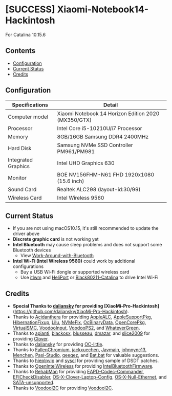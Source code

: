 # [SUCCESS] Xiaomi-Notebook14-Hackintosh

For Catalina 10.15.6 

## Contents

- [Configuration](#configuration)
- [Current Status](#current-status)
- [Credits](#credits)

## Configuration

| Specifications | Detail                                                  |
| ------------------- | ------------------------------------------- |
| Computer model      | Xiaomi Notebook 14 Horizon Edition 2020 (MX350/GTX)      |
| Processor           | Intel Core i5-10210U/i7 Processor     |
| Memory              | 8GB/16GB Samsung DDR4 2400MHz              |
| Hard Disk           | Samsung NVMe SSD Controller PM961/PM981    |
| Integrated Graphics | Intel UHD Graphics 630                     |
| Monitor             | BOE NV156FHM-N61 FHD 1920x1080 (15.6 inch) |
| Sound Card          | Realtek ALC298 (layout-id:30/99)           |
| Wireless Card       | Intel Wireless 9560                       |

## Current Status

  - If you are not using macOS10.15, it's still recommended to update the driver above
- **Discrete graphic card** is not working yet
- **Intel Bluetooth** may cause sleep problems and does not support some Bluetooth devices
  - View [Work-Around-with-Bluetooth](https://github.com/daliansky/XiaoMi-Pro-Hackintosh/wiki/Work-Around-with-Bluetooth)
- **Intel Wi-Fi (Intel Wireless 9560)** could work by additional configurations
  - Buy a USB Wi-Fi dongle or supported wireless card
  - Use [itlwm](https://github.com/OpenIntelWireless/itlwm) and [HeliPort](https://github.com/OpenIntelWireless/HeliPort) or [Black80211-Catalina](https://github.com/usr-sse2/Black80211-Catalina) to drive Intel Wi-Fi

## Credits
- **Special Thanks to [daliansky](https://github.com/daliansky) for providing [XiaoMi-Pro-Hackintosh]**(https://github.com/daliansky/XiaoMi-Pro-Hackintosh).
- Thanks to [Acidanthera](https://github.com/acidanthera) for providing [AppleALC](https://github.com/acidanthera/AppleALC), [AppleSupportPkg](https://github.com/acidanthera/AppleSupportPkg), [HibernationFixup](https://github.com/acidanthera/HibernationFixup), [Lilu](https://github.com/acidanthera/Lilu), [NVMeFix](https://github.com/acidanthera/NVMeFix), [OcBinaryData](https://github.com/acidanthera/OcBinaryData), [OpenCorePkg](https://github.com/acidanthera/OpenCorePkg), [VirtualSMC](https://github.com/acidanthera/VirtualSMC), [VoodooInput](https://github.com/acidanthera/VoodooInput), [VoodooPS2](https://github.com/acidanthera/VoodooPS2), and [WhateverGreen](https://github.com/acidanthera/WhateverGreen).
- Thanks to [apianti](https://sourceforge.net/u/apianti), [blackosx](https://sourceforge.net/u/blackosx), [blusseau](https://sourceforge.net/u/blusseau), [dmazar](https://sourceforge.net/u/dmazar), and [slice2009](https://sourceforge.net/u/slice2009) for providing [Clover](https://github.com/CloverHackyColor/CloverBootloader).
- Thanks to [daliansky](https://github.com/daliansky) for providing [OC-little](https://github.com/daliansky/OC-little).
- Thanks to [FallenChromium](https://github.com/FallenChromium), [jackxuechen](https://github.com/jackxuechen), [Javmain](https://github.com/javmain), [johnnync13](https://github.com/johnnync13), [Menchen](https://github.com/Menchen), [Pasi-Studio](https://github.com/Pasi-Studio), [qeeqez](https://github.com/qeeqez), and [Bat.bat](https://github.com/williambj1) for valuable suggestions.
- Thanks to [hieplpvip](https://github.com/hieplpvip) and [syscl](https://github.com/syscl) for providing sample of DSDT patches.
- Thanks to [OpenIntelWireless](https://github.com/OpenIntelWireless) for providing [IntelBluetoothFirmware](https://github.com/OpenIntelWireless/IntelBluetoothFirmware).
- Thanks to [RehabMan](https://github.com/RehabMan) for providing [EAPD-Codec-Commander](https://github.com/RehabMan/EAPD-Codec-Commander), [EFICheckDisabler](https://github.com/RehabMan/hack-tools/tree/master/kexts/EFICheckDisabler.kext), [OS-X-Clover-Laptop-Config](https://github.com/RehabMan/OS-X-Clover-Laptop-Config), [OS-X-Null-Ethernet](https://github.com/RehabMan/OS-X-Null-Ethernet), and [SATA-unsupported](https://github.com/RehabMan/hack-tools/tree/master/kexts/SATA-unsupported.kext).
- Thanks to [VoodooI2C](https://github.com/VoodooI2C) for providing [VoodooI2C](https://github.com/VoodooI2C/VoodooI2C).
